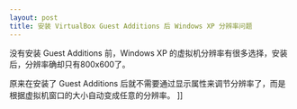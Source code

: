 ```yaml
---
layout: post
title: 安装 VirtualBox Guest Additions 后 Windows XP 分辨率问题
---
```

没有安装 Guest Additions 前，Windows XP 的虚拟机分辨率有很多选择，安装后，分辨率确却只有800x600了。

<span style="line-height: 1.5;">原来在安装了 Guest Additions 后就不需要通过显示属性来调节分辨率了，而是根据虚拟机窗口的大小自动变成任意的分辨率。</span>
]]